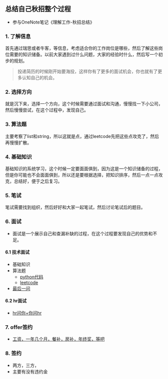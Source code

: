 ## 总结自己秋招整个过程

* 参与OneNote笔记《理解工作-秋招总结》

### 1. 了解信息

首先通过瑞思或者牛客，等信息，考虑适合你的工作岗位是哪些，然后了解这些岗位需要的知识储备。以前大家遇到过什么问题，大家的经验时什么，然后写一个初步的规划。

> 投递简历的时候刚开始要海投，这样你有了更多的面试机会，你也就有了更多认知自己的机会。

### 2. 选择方向

就是沉下来，选择一个方向，这个时候需要通过面试和沟通，慢慢找一下小公司，然后慢慢尝试，在这个过程中，发现自己。

### 3. 算法题

主要考察了list和string，所以这就是点，通过leetcode先把这些点攻克了，然后再慢慢扩散。

### 4. 基础知识

基础知识的系统学习，这个时候一定要面面俱到，因为这是一个知识储备的过程，
但是你可能也不会面面俱到，所以还是要根据选择，把知识排序，然后一点一点攻克，总结好，便于之后复习。



### 5. 笔试

笔试需要找到组织，然后好好和大家一起笔试，然后讨论笔试后的题目。


### 6. 面试

* 面试是一个展示自己和查漏补缺的过程，在这个过程要发现自己的优势和不足。

#### 6.1 技术面试

* 基础知识
* 算法题
    * [python代码](../python代码)
    * [leetcode](https://leetcode.com/problemset/all/?search=list)
* [最后一问](04.提问环节,.md)


#### 6.2 hr面试

* [hr问你+你问hr](04.hr面.md)



### 7. offer签约

* [工资，一年几个月，餐补，房补，年终奖，等吧](04.薪资待遇.md)



### 8. 签约

* 两方，三方，
* 主要有没有违约金
